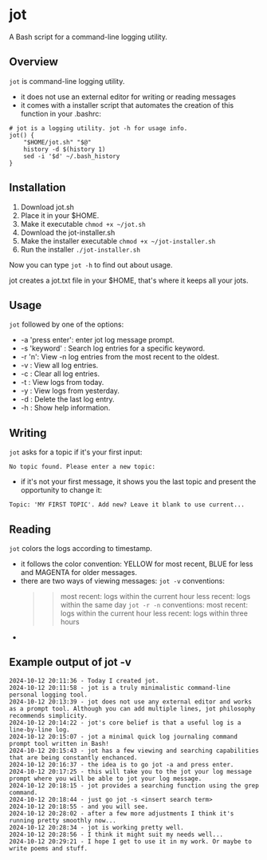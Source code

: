 # jot
A Bash script for a command-line logging utility. 

## Overview
`jot` is command-line logging utility.
- it does not use an external editor for writing or reading messages
- it comes with a installer script that automates the creation of this function in your .bashrc:
```
# jot is a logging utility. jot -h for usage info.
jot() {
    "$HOME/jot.sh" "$@"
    history -d $(history 1)
    sed -i '$d' ~/.bash_history
}
```
## Installation
1. Download jot.sh
2. Place it in your $HOME.
2. Make it executable `chmod +x ~/jot.sh`
3. Download the jot-installer.sh
4. Make the installer executable `chmod +x ~/jot-installer.sh`
5. Run the installer `./jot-installer.sh`

Now you can type `jot -h` to find out about usage.

jot creates a jot.txt file in your $HOME, that's where it keeps all your jots.

## Usage
`jot` followed by one of the options:

- -a 'press enter': enter jot log message prompt.
- -s 'keyword' : Search log entries for a specific keyword.
- -r 'n': View -n log entries from the most recent to the oldest.
- -v : View all log entries.
- -c : Clear all log entries.
- -t : View logs from today.
- -y : View logs from yesterday.
- -d : Delete the last log entry.
- -h : Show help information.

## Writing
`jot` asks for a topic if it's your first input:

```
No topic found. Please enter a new topic:

```
- if it's not your first message, it shows you the last topic and present the opportunity to change it:

```
Topic: 'MY FIRST TOPIC'. Add new? Leave it blank to use current...

```
## Reading

`jot` colors the logs according to timestamp. 
- it follows the color convention: YELLOW for most recent, BLUE for less and MAGENTA for older messages.
- there are two ways of viewing messages:
`jot -v` conventions:
    >> most recent: logs within the current hour
    >> less recent: logs within the same day
`jot -r -n` conventions:
    >> most recent: logs within the current hour
    >> less recent: logs within three hours
- 



## Example output of jot -v
```
2024-10-12 20:11:36 - Today I created jot.
2024-10-12 20:11:58 - jot is a truly minimalistic command-line personal logging tool.
2024-10-12 20:13:39 - jot does not use any external editor and works as a prompt tool. Although you can add multiple lines, jot philosophy recommends simplicity.
2024-10-12 20:14:22 - jot's core belief is that a useful log is a line-by-line log.
2024-10-12 20:15:07 - jot a minimal quick log journaling command prompt tool written in Bash!
2024-10-12 20:15:43 - jot has a few viewing and searching capabilities that are being constantly enchanced.
2024-10-12 20:16:37 - the idea is to go jot -a and press enter.
2024-10-12 20:17:25 - this will take you to the jot your log message prompt where you will be able to jot your log message.
2024-10-12 20:18:15 - jot provides a searching function using the grep command.
2024-10-12 20:18:44 - just go jot -s <insert search term>
2024-10-12 20:18:55 - and you will see.
2024-10-12 20:28:02 - after a few more adjustments I think it's running pretty smoothly now...
2024-10-12 20:28:34 - jot is working pretty well.
2024-10-12 20:28:56 - I think it might suit my needs well...
2024-10-12 20:29:21 - I hope I get to use it in my work. Or maybe to write poems and stuff.

```